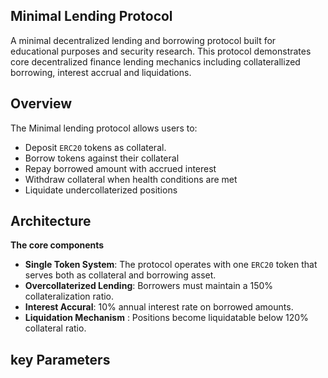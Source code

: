 
## Minimal Lending Protocol
A minimal decentralized lending and borrowing protocol built for educational purposes and security research. This protocol demonstrates core decentralized finance lending mechanics including collaterallized borrowing, interest accrual and liquidations.

## Overview
The Minimal lending protocol allows users to:
- Deposit `ERC20` tokens as collateral.
- Borrow tokens against their collateral
- Repay borrowed amount with accrued interest
- Withdraw collateral when health conditions are met
- Liquidate undercollaterized positions

## Architecture
**The core components**
- **Single Token System**: The protocol operates with one `ERC20` token that serves both as collateral and borrowing asset.
- **Overcollaterized Lending**: Borrowers must maintain a 150% collateralization ratio.
- **Interest Accural**: 10% annual interest rate on borrowed amounts.
- **Liquidation Mechanism** : Positions become liquidatable below 120% collateral ratio.

## key Parameters
